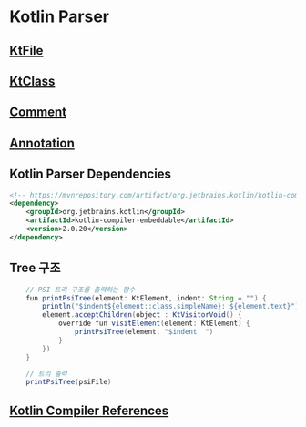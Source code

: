 # Kotlin Parser

## [KtFile](./kotlin-ktfile.md)
## [KtClass](./kotlin-ktclass.md)
## [Comment](./kotlin-comment.md)
## [Annotation](./kotlin-annotation.md)




## Kotlin Parser Dependencies

```xml
<!-- https://mvnrepository.com/artifact/org.jetbrains.kotlin/kotlin-compiler-embeddable -->
<dependency>
    <groupId>org.jetbrains.kotlin</groupId>
    <artifactId>kotlin-compiler-embeddable</artifactId>
    <version>2.0.20</version>
</dependency>
```

## Tree 구조

```java
    // PSI 트리 구조를 출력하는 함수
    fun printPsiTree(element: KtElement, indent: String = "") {
        println("$indent${element::class.simpleName}: ${element.text}")
        element.acceptChildren(object : KtVisitorVoid() {
            override fun visitElement(element: KtElement) {
                printPsiTree(element, "$indent  ")
            }
        })
    }

    // 트리 출력
    printPsiTree(psiFile)
```

## [Kotlin Compiler References](./kotlin-compiler-references.md)